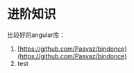 # 进阶知识

比较好的angular库：

1. [https://github.com/Pasvaz/bindonce](https://github.com/Pasvaz/bindonce)
2. test